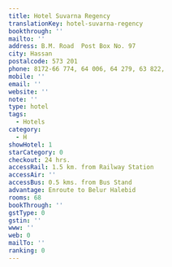 ```yaml
---
title: Hotel Suvarna Regency
translationKey: hotel-suvarna-regency
bookthrough: ''
mailto: ''
address: B.M. Road  Post Box No. 97
city: Hassan
postalcode: 573 201
phone: 8172-66 774, 64 006, 64 279, 63 822,
mobile: ''
email: ''
website: ''
note: ''
type: hotel
tags:
  - Hotels
category:
  - H
showHotel: 1
starCategory: 0
checkout: 24 hrs.
accessRail: 1.5 km. from Railway Station
accessAir: ''
accessBus: 0.5 kms. from Bus Stand
advantage: Enroute to Belur Halebid
rooms: 68
bookThrough: ''
gstType: 0
gstin: ''
www: ''
web: 0
mailTo: ''
ranking: 0
---
```







